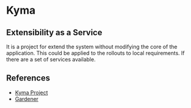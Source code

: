 # Kyma

## Extensibility as a Service

It is a project for extend the system without modifying the core of the application. This could be applied to the rollouts to local requirements. If there are a set of services available.

## References

* [Kyma Project](https://kyma-project.io/)
* [Gardener](https://gardener.cloud/)
